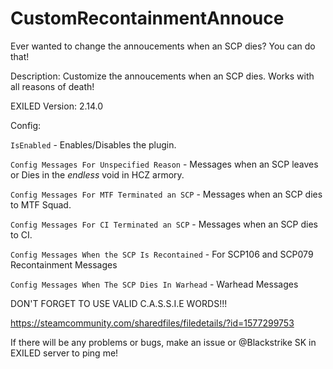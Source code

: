 # CustomRecontainmentAnnouce
Ever wanted to change the annoucements when an SCP dies? You can do that!

Description: Customize the annoucements when an SCP dies. Works with all reasons of death!

EXILED Version: 2.14.0

Config:

``IsEnabled`` - Enables/Disables the plugin.

``Config Messages For Unspecified Reason`` - Messages when an SCP leaves or Dies in the *endless* void in HCZ armory.

``Config Messages For MTF Terminated an SCP`` - Messages when an SCP dies to MTF Squad.

``Config Messages For CI Terminated an SCP`` - Messages when an SCP dies to CI.

``Config Messages When the SCP Is Recontained`` - For SCP106 and SCP079 Recontainment Messages

``Config Messages When The SCP Dies In Warhead`` - Warhead Messages

DON'T FORGET TO USE VALID C.A.S.S.I.E WORDS!!!

https://steamcommunity.com/sharedfiles/filedetails/?id=1577299753


If there will be any problems or bugs, make an issue or @Blackstrike SK in EXILED server to ping me!
